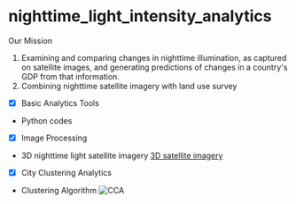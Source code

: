# nighttime_light_intensity_analytics
Our Mission
1. Examining and comparing changes in nighttime illumination, as captured on satellite images, and generating predictions of changes in a country's GDP from that information.
2. Combining nighttime satellite imagery with land use survey


- [x] Basic Analytics Tools
 - Python codes

- [x] Image Processing
 - 3D nighttime light satellite imagery
  [3D satellite imagery](http://hayashiyusuke.sub.jp/info/rglmodel.html "Imagery")

- [x] City Clustering Analytics
 - Clustering Algorithm
  ![CCA](https://github.com/nowcast/GDP_ImageProcessing/blob/master/threshold.png "cca")

